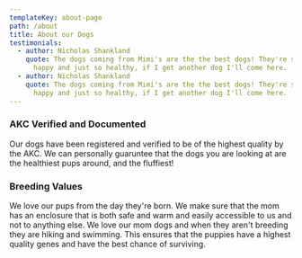 ```yaml
---
templateKey: about-page
path: /about
title: About our Dogs
testimonials:
  - author: Nicholas Shankland
    quote: The dogs coming from Mimi's are the the best dogs! They're so playful and
      happy and just so healthy, if I get another dog I'll come here.
  - author: Nicholas Shankland
    quote: The dogs coming from Mimi's are the the best dogs! They're so playful and
      happy and just so healthy, if I get another dog I'll come here.
---
```

### AKC Verified and Documented

Our dogs have been registered and verified to be of the highest quality by the AKC. We can personally guaruntee that the dogs you are looking at are the healthiest pups around, and the fluffiest!

### Breeding Values

We love our pups from the day they're born. We make sure that the mom has an enclosure that is both safe and warm and easily accessible to us and not to anything else. We love our mom dogs and when they aren't breeding they are hiking and swimming. This ensures that the puppies have a highest quality genes and have the best chance of surviving.

###  

<!-- ### Direct sourcing
Direct trade is a form of sourcing practiced by some coffee roasters. Advocates of direct trade practices promote direct communication and price negotiation between buyer and farmer, along with systems that encourage and incentivize quality.

### Reinvest profits
We want to truly empower the communities that bring amazing coffee to you. That’s why we reinvest 20% of our profits into farms, local businesses and schools everywhere our coffee is grown. You can see the communities grow and learn more about coffee farming on our blog. -->